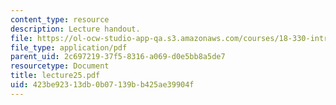```yaml
---
content_type: resource
description: Lecture handout.
file: https://ol-ocw-studio-app-qa.s3.amazonaws.com/courses/18-330-introduction-to-numerical-analysis-spring-2004/423be92313db0b07139bb425ae39904f_lecture25.pdf
file_type: application/pdf
parent_uid: 2c697219-37f5-8316-a069-d0e5bb8a5de7
resourcetype: Document
title: lecture25.pdf
uid: 423be923-13db-0b07-139b-b425ae39904f
---
```

